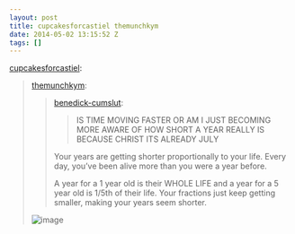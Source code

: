 ```yaml
---
layout: post
title: cupcakesforcastiel themunchkym
date: 2014-05-02 13:15:52 Z
tags: []
---
```

[cupcakesforcastiel](http://cupcakesforcastiel.tumblr.com/post/54939130527/themunchkym-benedick-cumslut-is-time-moving):

> [themunchkym](http://themunchkym.tumblr.com/post/54787759450/benedick-cumslut-is-time-moving-faster-or-am-i):
> 
> > [benedick-cumslut](http://benedick-cumslut.tumblr.com/post/54321249309/is-time-moving-faster-or-am-i-just-becoming-more):
> > 
> > > IS TIME MOVING FASTER OR AM I JUST BECOMING MORE AWARE OF HOW SHORT A YEAR REALLY IS BECAUSE CHRIST ITS ALREADY JULY
> > 
> > Your years are getting shorter proportionally to your life. Every day, you’ve been alive more than you were a year before.
> > 
> > A year for a 1 year old is their WHOLE LIFE and a year for a 5 year old is 1/5th of their life. Your fractions just keep getting smaller, making your years seem shorter.
> 
> ![image](https://66.media.tumblr.com/9d8565dddb7bf2d45d188329f5dde066/tumblr_inline_mpmwysjvTf1qz4rgp.gif)
